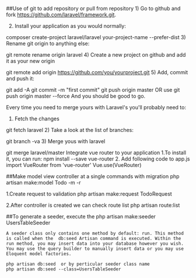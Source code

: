 ##Use of git to add repository or pull from repository 1) Go to github and fork https://github.com/laravel/framework.git.

2) Install your application as you would normally:

composer create-project laravel/laravel your-project-name --prefer-dist
3) Rename git origin to anything else:

git remote rename origin laravel
4) Create a new project on github and add it as your new origin

git remote add origin https://github.com/you/yourproject.git
5) Add, commit and push it:

git add -A
git commit -m "first commit"
git push origin master   OR use  git push origin master --force
And you should be good to go.

Every time you need to merge yours with Laravel's you'll probably need to:

1) Fetch the changes

 git fetch laravel
2) Take a look at the list of branches:

git branch -va
3) Merge yous with laravel

git merge laravel/master
Integrate vue router to your application
1.To install it, you can run: npm install --save vue-router
2. Add following code to app.js
	import VueRouter from 'vue-router'
	Vue.use(VueRouter)

##Make model view controller at a single commands with migration
	php artisan make:model Todo -m -r

1.Create request to validation 
	php artisan make:request TodoRequest

2.After controller is created we can check route list
	php artisan route:list

##To generate a seeder, execute the 
	php artisan make:seeder UsersTableSeeder

	A seeder class only contains one method by default: run. This method is called when the  db:seed Artisan command is executed. Within the run method, you may insert data into your database however you wish. You may use the query builder to manually insert data or you may use Eloquent model factories.

	php artisan db:seed  or by perticular seeder class name 
	php artisan db:seed --class=UsersTableSeeder